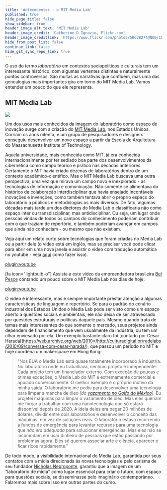 ```yaml
---
title: 'Antecedentes - o MIT Media Lab'
published: true
hide_page_title: false
show_sidebar: true
header_image_alt_text: 'MIT Media Lab'
header_image_credit: 'Catherine D Ignazio, Flickr.com'
header_image_creditlink: 'https://www.flickr.com/photos/50628274@N00/15467413382/'
hide_from_post_list: false
continue_link: false
hide_git_sync_repo_link: true
---
```


O uso do termo _laboratório_ em contextos sociopolíticos e culturais tem um interessante histórico, com algumas vertentes distintas e naturalmente pontos controversos. São muitas as narrativas que confluem, mas uma das genealogias mais importantes gira em torno do MIT Media Lab. Vamos entender um pouco do que ele representa.

## MIT Media Lab

![](https://dam-prod.media.mit.edu/thumb/2020/06/19/both-buildings_201068MediaLab_30254_a_bqQQbK6.jpg.1400x1400.jpg.1400x1400.jpg)

Um dos usos mais conhecidos da imagem do laboratório como espaço de inovação surge com a criação do <a href="http://media.mit.edu/">MIT Media Lab</a>, nos Estados Unidos. Corriam os anos oitenta, e um grupo de pesquisadores e designers conseguiu desenvolver
um novo espaço a partir da Escola de Arquitetura do Massachusetts Institute of Technology.

Aquela universidade, mais conhecida como MIT, já era conhecida internacionalmente por ter sediado boa parte dos desenvolvimentos da cibernética como campo teórico e prático nas décadas anteriores. Certamente o MIT havia criado dezenas de laboratórios
dentro de um contexto acadêmico-científico. Mas o MIT Media Lab buscava uma outra perspectiva, uma vez que mirava um campo novo e inexplorado - as tecnologias de informação e comunicação. Não somente se alimentava do histórico de colaboração interdisciplinar que havia ensejado incontáveis inovações e invenções, como também tentava abrir o próprio espaço do laboratório a públicos e metodologias os mais diversos. De fato, algumas décadas mais tarde um dos diretores do Media Lab o classificaria não como espaço inter ou transdisciplinar, mas antidisciplinar. Ou seja, um lugar onde pessoas vindas de todos os campos do conhecimento poderiam contribuir com o que traziam de repertório, e também poderiam avançar em campos que ainda não conheciam - ou mesmo que não existiam.

Veja aqui um relato curto sobre tecnologias que foram criadas no Media Lab ou a partir dele (o vídeo está em inglês, mas se precisar você pode clicar para abrir em uma nova janela e assistir o video com tradução automática no youtube - veja <a href="https://www.techtudo.com.br/dicas-e-tutoriais/noticia/2013/06/como-ativar-legendas-com-traducao-automatica-no-youtube.html">aqui</a> como fazer isso).</p>

[plugin:youtube](https://www.youtube.com/watch?v=F_ci1Yb6MCA)

[fa icon="lightbulb-o"] Assista a este vídeo da empreendedora brasileira <a href="https://pt.wikipedia.org/wiki/Bel_Pesce">Bel Pesce</a> contando um pouco sobre o MIT Media Lab nos dias de hoje:</p>

[plugin:youtube](https://www.youtube.com/watch?v=XQaCF1E6PKo)

O vídeo é interessante, mas é sempre importante prestar atenção a algumas características de linguagem e repertório. Se para o padrão do cenário industrial dos Estados Unidos o Media Lab pode ser visto como um espaço aberto a questões sociais e ambientais, ele não deixa de ser atravessado por questões estruturais e políticas daquele país. Mesmo quando trata de temas mais interessantes do que somente o mercado, seus projetos ainda dependem de financiamento que vem usualmente da indústria, ou tem um olhar enviesado por ela. Um exemplo bastante claro foi [contado por Cesar Harada[(https://web.archive.org/web/2010*/http://culturadigital.br/redelabs/2010/09/conversa-com-cesar-harada/), que passou um período no MIT e hoje coordena um makerspace em Hong Kong:

> "Nos EUA o Media Lab está quase totalmente incorporado à indústria. No laboratório onde eu trabalhava, nenhum projeto é independente. Cada projeto tem um financiador externo. Com exceção de poucas e ótimas exceções, o Media Lab do MIT é extremamente comercial e apoiado comercialmente. O melhor exemplo é o próprio motivo da minha saída.
> O laboratório me pediu para desenvolver uma tecnologia para limpar a mancha de óleo <em>[do <a href="https://web.archive.org/web/20180620040855/http://www.pensamentoverde.com.br/meio-ambiente/o-vazamento-golfo-mexico-e-suas-consequencias/">vazamento no Golfo do México</a>]</em>. Eu projetei máquinas para limpar o vazamento de óleo. Mas eles queriam me forçar a trabalhar com uma nanotecnologia que só estará disponível depois de 2020. A ideia deles era pegar 20 milhões de dólares, dividir entre dois laboratórios e desenvolver o conceito das máquinas, em vez de soluções reais. O laboratório estava recorrendo a fundos de emergência para levantar recursos para uma tecnologia que <em>não era adequada</em> para solucionar emergências. Mas eles não se incomodam em usar dinheiro de pessoas que estão passando por problemas agora. Eles só querem associar arte e ciência, aparecer e ficar ricos rapidamente."

De todo modo, a visibilidade internacional do Media Lab, garantida por seus contatos com a mídia direcionada às novas tecnologias e pelo carisma de seu fundador <a href="https://pt.wikipedia.org/wiki/Nicholas_Negroponte">Nicholas Negroponte</a>, garantiu que a imagem de um "laboratório de mídia" como lugar essencial para criar o futuro, com espaço para questões sociais, se disseminasse pelo imaginário contemporâneo. Falaremos mais sobre isso em outras partes do curso.